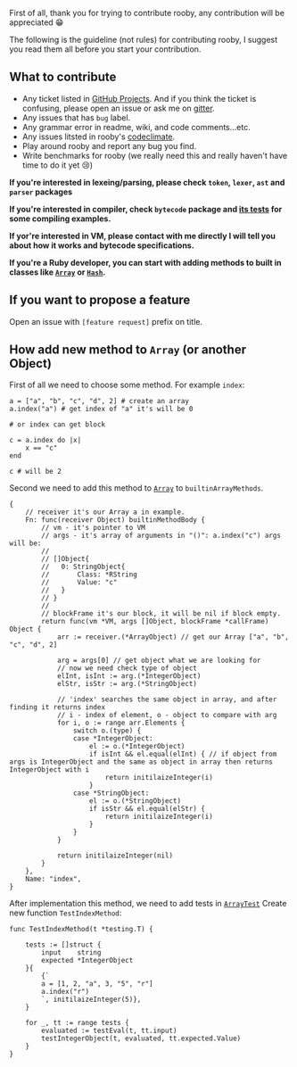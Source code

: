 First of all, thank you for trying to contribute rooby, any contribution will be appreciated 😁

The following is the guideline (not rules) for contributing rooby, I suggest you read them all before you start your contribution.

## What to contribute

- Any ticket listed in [GitHub Projects](https://github.com/rooby-lang/rooby/projects). And if you think the ticket is confusing, please open an issue or ask me on [gitter](https://gitter.im/Rooby-lang/Lobby).
- Any issues that has `bug` label.
- Any grammar error in readme, wiki, and code comments...etc.
- Any issues litsted in rooby's [codeclimate](https://codeclimate.com/github/rooby-lang/rooby/issues).
- Play around rooby and report any bug you find.
- Write benchmarks for rooby (we really need this and really haven't have time to do it yet 😢)


**If you're interested in lexeing/parsing, please check `token`, `lexer`, `ast` and `parser` packages**

**If you're interested in compiler, check `bytecode` package and [its tests](https://github.com/rooby-lang/rooby/blob/master/bytecode/generator_test.go) for some compiling examples.**

**If yor're interested in VM, please contact with me directly I will tell you about how it works and bytecode specifications.**

**If you're a Ruby developer, you can start with adding methods to built in classes like [`Array`](https://github.com/rooby-lang/rooby/blob/master/vm/array.go) or [`Hash`](https://github.com/rooby-lang/rooby/blob/master/vm/hash.go).**

## If you want to propose a feature

Open an issue with `[feature request]` prefix on title.

## How add new method to `Array` (or another Object)

First of all we need to choose some method. For example `index`:

```
a = ["a", "b", "c", "d", 2] # create an array
a.index("a") # get index of "a" it's will be 0

# or index can get block

c = a.index do |x|
    x == "c"
end

c # will be 2
```

Second we need to add this method to [`Array`](https://github.com/rooby-lang/rooby/blob/master/vm/array.go) to `builtinArrayMethods`.

```
{
    // receiver it's our Array a in example.
    Fn: func(receiver Object) builtinMethodBody {
        // vm - it's pointer to VM
        // args - it's array of arguments in "()": a.index("c") args will be:
        //
        // []Object{
        //   0: StringObject{
        //       Class: *RString
        //       Value: "c"
        //   }
        // }
        //
        // blockFrame it's our block, it will be nil if block empty.
        return func(vm *VM, args []Object, blockFrame *callFrame) Object {
            arr := receiver.(*ArrayObject) // get our Array ["a", "b", "c", "d", 2]

            arg = args[0] // get object what we are looking for
            // now we need check type of object
            elInt, isInt := arg.(*IntegerObject)
            elStr, isStr := arg.(*StringObject)

            // 'index' searches the same object in array, and after finding it returns index
            // i - index of element, o - object to compare with arg
            for i, o := range arr.Elements {
                switch o.(type) {
                case *IntegerObject:
                    el := o.(*IntegerObject)
                    if isInt && el.equal(elInt) { // if object from args is IntegerObject and the same as object in array then returns IntegerObject with i
                        return initilaizeInteger(i)
                    }
                case *StringObject:
                    el := o.(*StringObject)
                    if isStr && el.equal(elStr) {
                        return initilaizeInteger(i)
                    }
                }
            }

            return initilaizeInteger(nil)
        }
    },
    Name: "index",
}
```

After implementation this method, we need to add tests in [`ArrayTest`](https://github.com/rooby-lang/rooby/blob/master/vm/array_test.go)
Create new function `TestIndexMethod`:

```
func TestIndexMethod(t *testing.T) {

    tests := []struct {
        input    string
        expected *IntegerObject
    }{
        {`
        a = [1, 2, "a", 3, "5", "r"]
        a.index("r")
        `, initilaizeInteger(5)},
    }

    for _, tt := range tests {
        evaluated := testEval(t, tt.input)
        testIntegerObject(t, evaluated, tt.expected.Value)
    }
}

```




